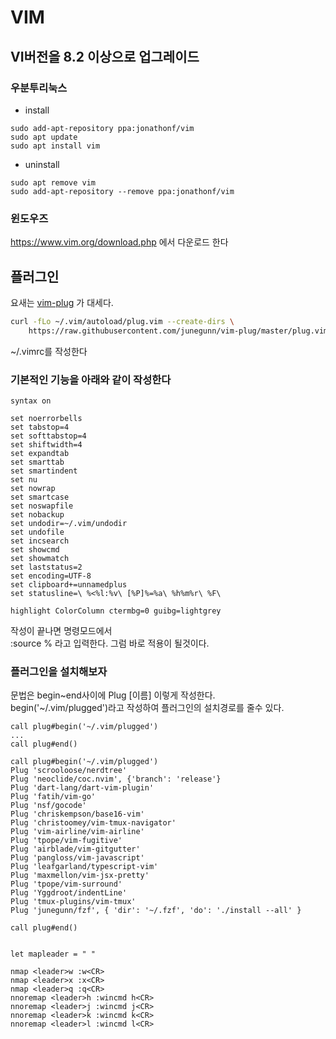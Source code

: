 # VIM

## VI버전을 8.2 이상으로 업그레이드

### 우분투리눅스

- install 
```
sudo add-apt-repository ppa:jonathonf/vim
sudo apt update
sudo apt install vim
```

- uninstall
```
sudo apt remove vim
sudo add-apt-repository --remove ppa:jonathonf/vim
```

### 윈도우즈

https://www.vim.org/download.php 에서 다운로드 한다


## 플러그인

요새는 [vim-plug](https://github.com/junegunn/vim-plug) 가 대세다.

```sh
curl -fLo ~/.vim/autoload/plug.vim --create-dirs \
    https://raw.githubusercontent.com/junegunn/vim-plug/master/plug.vim
```

~/.vimrc를 작성한다

### 기본적인 기능을 아래와 같이 작성한다

```
syntax on

set noerrorbells
set tabstop=4
set softtabstop=4
set shiftwidth=4
set expandtab
set smarttab
set smartindent
set nu
set nowrap
set smartcase
set noswapfile
set nobackup
set undodir=~/.vim/undodir
set undofile
set incsearch
set showcmd
set showmatch
set laststatus=2
set encoding=UTF-8
set clipboard+=unnamedplus
set statusline=\ %<%l:%v\ [%P]%=%a\ %h%m%r\ %F\

highlight ColorColumn ctermbg=0 guibg=lightgrey
```

작성이 끝나면 명령모드에서  
:source % 라고 입력한다. 그럼 바로 적용이 될것이다.

### 플러그인을 설치해보자

문법은 begin\~end사이에 Plug [이름] 이렇게 작성한다.  
begin('~/.vim/plugged')라고 작성하여 플러그인의 설치경로를 줄수 있다.
```
call plug#begin('~/.vim/plugged')
...
call plug#end()
```

```
call plug#begin('~/.vim/plugged')
Plug 'scrooloose/nerdtree'
Plug 'neoclide/coc.nvim', {'branch': 'release'}
Plug 'dart-lang/dart-vim-plugin' 
Plug 'fatih/vim-go'
Plug 'nsf/gocode'
Plug 'chriskempson/base16-vim'
Plug 'christoomey/vim-tmux-navigator' 
Plug 'vim-airline/vim-airline' 
Plug 'tpope/vim-fugitive' 
Plug 'airblade/vim-gitgutter' 
Plug 'pangloss/vim-javascript'  
Plug 'leafgarland/typescript-vim' 
Plug 'maxmellon/vim-jsx-pretty'  
Plug 'tpope/vim-surround' 
Plug 'Yggdroot/indentLine'
Plug 'tmux-plugins/vim-tmux'  
Plug 'junegunn/fzf', { 'dir': '~/.fzf', 'do': './install --all' }

call plug#end()


let mapleader = " "

nmap <leader>w :w<CR>
nmap <leader>x :x<CR>
nmap <leader>q :q<CR> 
nnoremap <leader>h :wincmd h<CR>
nnoremap <leader>j :wincmd j<CR>
nnoremap <leader>k :wincmd k<CR>
nnoremap <leader>l :wincmd l<CR>

```


